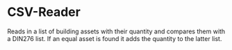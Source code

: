 # CSV-Reader
Reads in a list of building assets with their quantity and compares them with a DIN276 list. If an equal asset is found it adds the quantity to the latter list.
